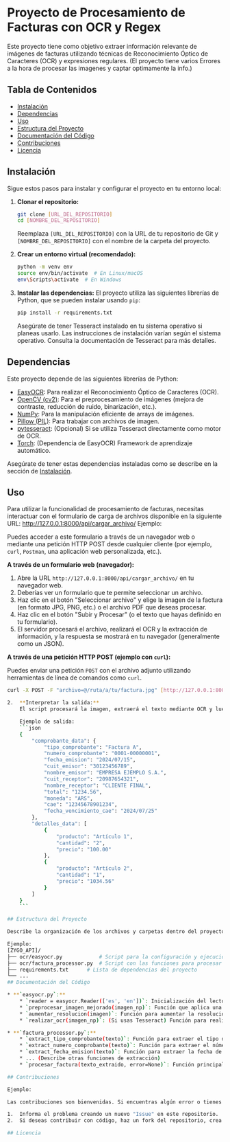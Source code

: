 # Proyecto de Procesamiento de Facturas con OCR y Regex

Este proyecto tiene como objetivo extraer información relevante de imágenes de facturas utilizando técnicas de Reconocimiento Óptico de Caracteres (OCR) y expresiones regulares. (El proyecto tiene varios Errores a la hora de procesar las imagenes y captar optimamente la info.)

## Tabla de Contenidos

- [Instalación](#instalación)
- [Dependencias](#dependencias)
- [Uso](#uso)
- [Estructura del Proyecto](#estructura-del-proyecto)
- [Documentación del Código](#documentación-del-código)
- [Contribuciones](#contribuciones)
- [Licencia](#licencia)

## Instalación

Sigue estos pasos para instalar y configurar el proyecto en tu entorno local:

1.  **Clonar el repositorio:**
    ```bash
    git clone [URL_DEL_REPOSITORIO]
    cd [NOMBRE_DEL_REPOSITORIO]
    ```
    Reemplaza `[URL_DEL_REPOSITORIO]` con la URL de tu repositorio de Git y `[NOMBRE_DEL_REPOSITORIO]` con el nombre de la carpeta del proyecto.

2.  **Crear un entorno virtual (recomendado):**
    ```bash
    python -m venv env
    source env/bin/activate  # En Linux/macOS
    env\Scripts\activate  # En Windows
    ```

3.  **Instalar las dependencias:**
    El proyecto utiliza las siguientes librerías de Python, que se pueden instalar usando `pip`:
    ```bash
    pip install -r requirements.txt
    ```
    Asegúrate de tener Tesseract instalado en tu sistema operativo si planeas usarlo. Las instrucciones de instalación varían según el sistema operativo. Consulta la documentación de Tesseract para más detalles.

## Dependencias

Este proyecto depende de las siguientes librerías de Python:

* [EasyOCR](https://www.jaided.ai/easyocr/): Para realizar el Reconocimiento Óptico de Caracteres (OCR).
* [OpenCV (cv2)](https://opencv.org/): Para el preprocesamiento de imágenes (mejora de contraste, reducción de ruido, binarización, etc.).
* [NumPy](https://numpy.org/): Para la manipulación eficiente de arrays de imágenes.
* [Pillow (PIL)](https://pillow.readthedocs.io/en/stable/): Para trabajar con archivos de imagen.
* [pytesseract](https://pypi.org/project/pytesseract/): (Opcional) Si se utiliza Tesseract directamente como motor de OCR.
* [Torch](https://pytorch.org/): (Dependencia de EasyOCR) Framework de aprendizaje automático.

Asegúrate de tener estas dependencias instaladas como se describe en la sección de [Instalación](#instalación).

## Uso

Para utilizar la funcionalidad de procesamiento de facturas, necesitas interactuar con el formulario de carga de archivos disponible en la siguiente URL:
http://127.0.0.1:8000/api/cargar_archivo/
Ejemplo:

Puedes acceder a este formulario a través de un navegador web o mediante una petición HTTP POST desde cualquier cliente (por ejemplo, `curl`, `Postman`, una aplicación web personalizada, etc.).

**A través de un formulario web (navegador):**

1.  Abre la URL `http://127.0.0.1:8000/api/cargar_archivo/` en tu navegador web.
2.  Deberías ver un formulario que te permite seleccionar un archivo.
3.  Haz clic en el botón "Seleccionar archivo" y elige la imagen de la factura (en formato JPG, PNG, etc.) o el archivo PDF que deseas procesar.
4.  Haz clic en el botón "Subir y Procesar" (o el texto que hayas definido en tu formulario).
5.  El servidor procesará el archivo, realizará el OCR y la extracción de información, y la respuesta se mostrará en tu navegador (generalmente como un JSON).

**A través de una petición HTTP POST (ejemplo con `curl`):**

Puedes enviar una petición `POST` con el archivo adjunto utilizando herramientas de línea de comandos como `curl`.

```bash
curl -X POST -F "archivo=@/ruta/a/tu/factura.jpg" [http://127.0.0.1:8000/api/cargar_archivo/](http://127.0.0.1:8000/api/cargar_archivo/)

2.  **Interpretar la salida:**
    El script procesará la imagen, extraerá el texto mediante OCR y luego intentará identificar la información relevante utilizando expresiones regulares. La salida se mostrará en la consola (o se guardará en un archivo, según tu implementación).

    Ejemplo de salida:
    ```json
    {
        "comprobante_data": {
            "tipo_comprobante": "Factura A",
            "numero_comprobante": "0001-00000001",
            "fecha_emision": "2024/07/15",
            "cuit_emisor": "30123456789",
            "nombre_emisor": "EMPRESA EJEMPLO S.A.",
            "cuit_receptor": "20987654321",
            "nombre_receptor": "CLIENTE FINAL",
            "total": "1234.56",
            "moneda": "ARS",
            "cae": "12345678901234",
            "fecha_vencimiento_cae": "2024/07/25"
        },
        "detalles_data": [
            {
                "producto": "Artículo 1",
                "cantidad": "2",
                "precio": "100.00"
            },
            {
                "producto": "Artículo 2",
                "cantidad": "1",
                "precio": "1034.56"
            }
        ]
    }
    ```

## Estructura del Proyecto

Describe la organización de los archivos y carpetas dentro del proyecto.

Ejemplo:
[ZYGO_API]/
├── ocr/easyocr.py            # Script para la configuración y ejecución de EasyOCR
├── ocr/factura_processor.py  # Script con las funciones para procesar el texto extraído , usar regex y Script con funciones de preprocesamiento de imágenes 
├── requirements.txt      # Lista de dependencias del proyecto
└── ... 
## Documentación del Código

* **`easyocr.py`:**
    * `reader = easyocr.Reader(['es', 'en'])`: Inicialización del lector de EasyOCR para los idiomas español e inglés.
    * `preprocesar_imagen_mejorado(imagen_np)`: Función que aplica una serie de pasos de preprocesamiento a la imagen (escala de grises, mejora de contraste, reducción de ruido, binarización, corrección de inclinación).
    * `aumentar_resolucion(imagen)`: Función para aumentar la resolución de la imagen.
    * `realizar_ocr(imagen_np)`: (Si usas Tesseract) Función para realizar OCR con Tesseract.

* **`factura_processor.py`:**
    * `extract_tipo_comprobante(texto)`: Función para extraer el tipo de comprobante usando expresiones regulares.
    * `extract_numero_comprobante(texto)`: Función para extraer el número de comprobante usando expresiones regulares.
    * `extract_fecha_emision(texto)`: Función para extraer la fecha de emisión usando expresiones regulares.
    * ... (Describe otras funciones de extracción)
    * `procesar_factura(texto_extraido, error=None)`: Función principal que toma el texto extraído por OCR y aplica las funciones de extracción para obtener la información de la factura.

## Contribuciones

Ejemplo:

Las contribuciones son bienvenidas. Si encuentras algún error o tienes alguna sugerencia de mejora, por favor:

1.  Informa el problema creando un nuevo "Issue" en este repositorio.
2.  Si deseas contribuir con código, haz un fork del repositorio, crea una rama con tus cambios y envía un "Pull Request".

## Licencia
